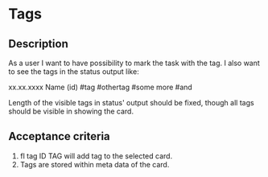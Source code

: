 # Tags

## Description

As a user I want to have possibility to mark the task with the tag.
I also want to see the tags in the status output like:

xx.xx.xxxx Name (id) #tag #othertag #some more #and

Length of the visible tags in status' output should be fixed, though
all tags should be visible in showing the card.

## Acceptance criteria

1. fl tag ID TAG will add tag to the selected card.
2. Tags are stored within meta data of the card.
